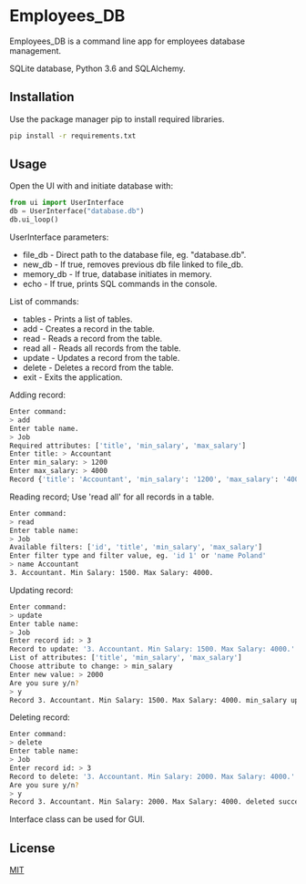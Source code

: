 # Employees_DB

Employees_DB is a command line app for employees database management. 

SQLite database, Python 3.6 and SQLAlchemy.

## Installation

Use the package manager pip to install required libraries.

```bash
pip install -r requirements.txt
```

## Usage

Open the UI with and initiate database with:
```python
from ui import UserInterface
db = UserInterface("database.db")
db.ui_loop()
```
UserInterface parameters:
- file_db - Direct path to the database file, eg. "database.db".
- new_db - If true, removes previous db file linked to file_db.
- memory_db - If true, database initiates in memory.
- echo - If true, prints SQL commands in the console.


List of commands:
- tables - Prints a list of tables.
- add - Creates a record in the table.
- read - Reads a record from the table.
- read all - Reads all records from the table.
- update - Updates a record from the table.
- delete - Deletes a record from the table.
- exit - Exits the application.

Adding record:
```bash
Enter command:
> add
Enter table name.
> Job
Required attributes: ['title', 'min_salary', 'max_salary']
Enter title: > Accountant
Enter min_salary: > 1200
Enter max_salary: > 4000
Record {'title': 'Accountant', 'min_salary': '1200', 'max_salary': '4000'} added to Job table.
```

Reading record; Use 'read all' for all records in a table.
```bash
Enter command:
> read
Enter table name:
> Job
Available filters: ['id', 'title', 'min_salary', 'max_salary']
Enter filter type and filter value, eg. 'id 1' or 'name Poland'
> name Accountant
3. Accountant. Min Salary: 1500. Max Salary: 4000.
```

Updating record:
```bash
Enter command:
> update
Enter table name:
> Job
Enter record id: > 3
Record to update: '3. Accountant. Min Salary: 1500. Max Salary: 4000.'
List of attributes: ['title', 'min_salary', 'max_salary']
Choose attribute to change: > min_salary
Enter new value: > 2000
Are you sure y/n?
> y
Record 3. Accountant. Min Salary: 1500. Max Salary: 4000. min_salary updated to '2000'.
```

Deleting record:
```bash
Enter command:
> delete
Enter table name:
> Job
Enter record id: > 3
Record to delete: '3. Accountant. Min Salary: 2000. Max Salary: 4000.'
Are you sure y/n?
> y
Record 3. Accountant. Min Salary: 2000. Max Salary: 4000. deleted successfully.
```

Interface class can be used for GUI.

## License

[MIT](https://choosealicense.com/licenses/mit/)

























